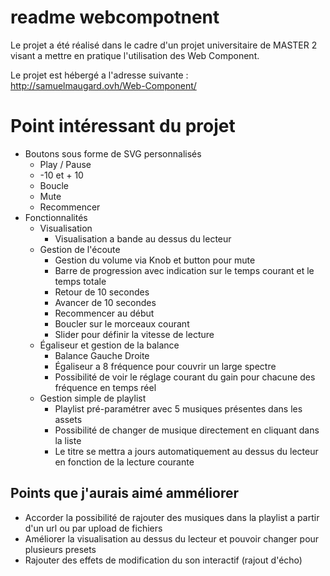 # readme webcompotnent

Le projet a été réalisé dans le cadre d'un projet universitaire de MASTER 2 visant a mettre en pratique l'utilisation des Web Component.

Le projet est hébergé a l'adresse suivante : http://samuelmaugard.ovh/Web-Component/

# Point intéressant du projet

- Boutons sous forme de SVG personnalisés
    - Play / Pause
    - -10 et + 10
    - Boucle
    - Mute
    - Recommencer
- Fonctionnalités
    - Visualisation
        - Visualisation a bande au dessus du lecteur
    - Gestion de l'écoute
        - Gestion du volume via Knob et button pour mute
        - Barre de progression avec indication sur le temps courant et le temps totale
        - Retour de 10 secondes
        - Avancer de 10 secondes
        - Recommencer au début
        - Boucler sur le morceaux courant
        - Slider pour définir la vitesse de lecture
    - Égaliseur et gestion de la balance
        - Balance Gauche Droite
        - Égaliseur a 8 fréquence pour couvrir un large spectre
        - Possibilité de voir le réglage courant du gain pour chacune des fréquence en temps réel
    - Gestion simple de playlist
        - Playlist pré-paramétrer avec 5 musiques présentes dans les assets
        - Possibilité de changer de musique directement en cliquant dans la liste
        - Le titre se mettra a jours automatiquement au dessus du lecteur en fonction de la lecture courante

## Points que j'aurais aimé amméliorer

- Accorder la possibilité de rajouter des musiques dans la playlist a partir d'un url ou par upload de fichiers
- Améliorer la visualisation au dessus du lecteur et pouvoir changer pour plusieurs presets
- Rajouter des effets de modification du son interactif (rajout d'écho)
